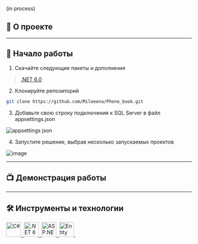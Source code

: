 
(in process)

## 📖 О проекте 

---
## 🚀 Начало работы
1. Скачайте следующие пакеты и дополнения
> [.NET 6.0](https://dotnet.microsoft.com/en-us/download/dotnet/6.0)

2. Клонируйте репозиторий
```sh
git clone https://github.com/Mileeena/Phone_book.git
```
3. Добавьте свою строку подключения к SQL Server в файл appsettings.json

![appsettings json](https://user-images.githubusercontent.com/61462657/177916707-e4566588-ba63-4c8f-ac2a-caa716f6fec0.png)

4. Запустите решение, выбрав несколько запускаемых проектов

![image](https://user-images.githubusercontent.com/61462657/180419775-09ac44cc-d100-4895-a644-bfa1dafe6c98.png)

---

## 📺 Демонстрация работы

---
## 🛠️ Инструменты и технологии
<div>
    <a href="https://docs.microsoft.com/ru-ru/dotnet/" target="_blank">
      <img src="https://user-images.githubusercontent.com/61462657/171970442-3c60c757-6df1-4d2f-8d20-200e1f2d4448.svg"  title="C#" alt="С#" width="40" height="40"/>&nbsp;
    </a>
    <a href="https://dotnet.microsoft.com/en-us/download/dotnet/6.0/" target="_blank">
  <img src="https://user-images.githubusercontent.com/61462657/173257840-b5788200-cc9d-4511-a350-b9bd476ba19f.png" title=".NET 6" alt=".NET 6" width="40" height="40"/>&nbsp;
    </a>
     <a href="https://docs.microsoft.com/ru-ru/aspnet/core/?view=aspnetcore-6.0" target="_blank">
  <img src="https://user-images.githubusercontent.com/61462657/177916951-e7b10d44-e2a1-42bc-947d-35e44dd0138a.png" title="ASP.NET Core" alt="ASP.NET Core" width="40" height="40"/>&nbsp;
    </a>
    <a href="https://docs.microsoft.com/ru-ru/ef/" target="_blank">
  <img src="https://user-images.githubusercontent.com/61462657/177917183-915f0fb7-9e1b-4410-9742-5c1f73a63f9c.png" title="Entity Framework Core" alt="Entity Framework Core" width="40" height="40"/>&nbsp;
    </a>
</div>

